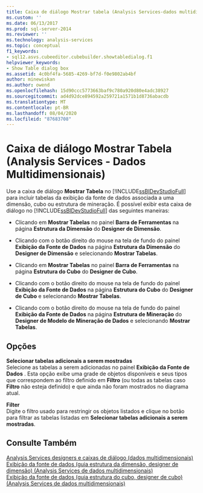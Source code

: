 ```yaml
---
title: Caixa de diálogo Mostrar tabela (Analysis Services-dados multidimensionais) | Microsoft Docs
ms.custom: ''
ms.date: 06/13/2017
ms.prod: sql-server-2014
ms.reviewer: ''
ms.technology: analysis-services
ms.topic: conceptual
f1_keywords:
- sql12.asvs.cubeeditor.cubebuilder.showtabledialog.f1
helpviewer_keywords:
- Show Table dialog box
ms.assetid: 4c0bf4fa-5685-4269-bf7d-f0e9802ab4bf
author: minewiskan
ms.author: owend
ms.openlocfilehash: 15d90ccc5773663baf9c780a920d80e4adc38927
ms.sourcegitcommit: ad4d92dce894592a259721a1571b1d8736abacdb
ms.translationtype: MT
ms.contentlocale: pt-BR
ms.lasthandoff: 08/04/2020
ms.locfileid: "87683708"
---
```

# <a name="show-table-dialog-box-analysis-services---multidimensional-data"></a>Caixa de diálogo Mostrar Tabela (Analysis Services - Dados Multidimensionais)
  Use a caixa de diálogo **Mostrar Tabela** no [!INCLUDE[ssBIDevStudioFull](../includes/ssbidevstudiofull-md.md)] para incluir tabelas da exibição da fonte de dados associada a uma dimensão, cubo ou estrutura de mineração. É possível exibir esta caixa de diálogo no [!INCLUDE[ssBIDevStudioFull](../includes/ssbidevstudiofull-md.md)] das seguintes maneiras:  
  
-   Clicando em **Mostrar Tabelas** no painel **Barra de Ferramentas** na página **Estrutura da Dimensão** do **Designer de Dimensão**.  
  
-   Clicando com o botão direito do mouse na tela de fundo do painel **Exibição da Fonte de Dados** na página **Estrutura da Dimensão** do **Designer de Dimensão** e selecionando **Mostrar Tabelas**.  
  
-   Clicando em **Mostrar Tabelas** no painel **Barra de Ferramentas** na página **Estrutura do Cubo** do **Designer de Cubo**.  
  
-   Clicando com o botão direito do mouse na tela de fundo do painel **Exibição da Fonte de Dados** na página **Estrutura do Cubo** do **Designer de Cubo** e selecionando **Mostrar Tabelas**.  
  
-   Clicando com o botão direito do mouse na tela de fundo do painel **Exibição da Fonte de Dados** na página **Estrutura de Mineração** do **Designer de Modelo de Mineração de Dados** e selecionando **Mostrar Tabelas**.  
  
## <a name="options"></a>Opções  
 **Selecionar tabelas adicionais a serem mostradas**  
 Selecione as tabelas a serem adicionadas no painel **Exibição da Fonte de Dados** . Esta opção exibe uma grade de objetos disponíveis e seus tipos que correspondem ao filtro definido em **Filtro** (ou todas as tabelas caso **Filtro** não esteja definido) e que ainda não foram mostrados no diagrama atual.  
  
 **Filter**  
 Digite o filtro usado para restringir os objetos listados e clique no botão para filtrar as tabelas listadas em **Selecionar tabelas adicionais a serem mostradas**.  
  
## <a name="see-also"></a>Consulte Também  
 [Analysis Services designers e caixas de diálogo &#40;dados multidimensionais&#41;](analysis-services-designers-and-dialog-boxes-multidimensional-data.md)   
 [Exibição da fonte de dados &#40;guia estrutura da dimensão, designer de dimensão&#41; &#40;Analysis Services de dados multidimensionais&#41;](datasource-view-dimension-designer-analysis-services-multidimensional-data.md)   
 [Exibição da fonte de dados &#40;guia estrutura do cubo, designer de cubo&#41; &#40;Analysis Services de dados multidimensionais&#41;](data-source-view-cube-designer-analysis-services-multidimensional-data.md)  
  
  
